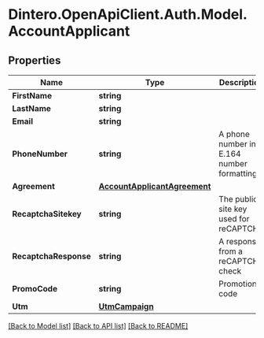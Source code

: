 # Dintero.OpenApiClient.Auth.Model.AccountApplicant

## Properties

Name | Type | Description | Notes
------------ | ------------- | ------------- | -------------
**FirstName** | **string** |  | [optional] 
**LastName** | **string** |  | [optional] 
**Email** | **string** |  | 
**PhoneNumber** | **string** | A phone number in E.164 number formatting.  | [optional] 
**Agreement** | [**AccountApplicantAgreement**](AccountApplicantAgreement.md) |  | 
**RecaptchaSitekey** | **string** | The public site key used for reCAPTCHA  | [optional] 
**RecaptchaResponse** | **string** | A response from a reCAPTCHA check  | [optional] 
**PromoCode** | **string** | Promotion code | [optional] 
**Utm** | [**UtmCampaign**](UtmCampaign.md) |  | [optional] 

[[Back to Model list]](../README.md#documentation-for-models) [[Back to API list]](../README.md#documentation-for-api-endpoints) [[Back to README]](../README.md)

